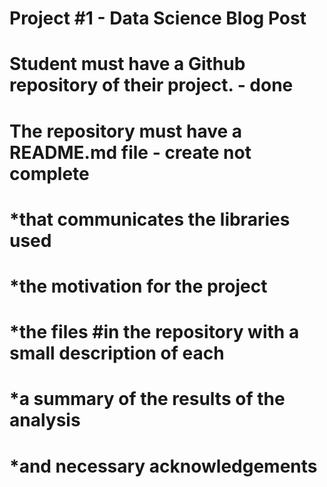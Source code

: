 # Project #1 - Data Science Blog Post
# Student must have a Github repository of their project. - done
# The repository must have a README.md file - create not complete
  # *that communicates the libraries used
  # *the motivation for the project
  # *the files #in the repository with a small description of each
  # *a summary of the results of the analysis
  # *and necessary acknowledgements

